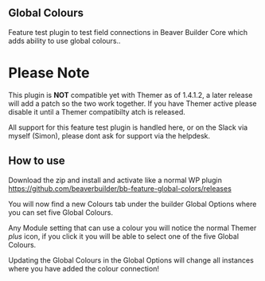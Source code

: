 ## Global Colours
Feature test plugin to test field connections in Beaver Builder Core which adds ability to use global colours..

# Please Note
This plugin is **NOT** compatible yet with Themer as of 1.4.1.2, a later release will add a patch so the two work together.
If you have Themer active please disable it until a Themer compatibilty atch is released.

All support for this feature test plugin is handled here, or on the Slack via myself (Simon), please dont ask for support via the helpdesk.

## How to use
Download the zip and install and activate like a normal WP plugin https://github.com/beaverbuilder/bb-feature-global-colors/releases

You will now find a new Colours tab under the builder Global Options where you can set five Global Colours.

Any Module setting that can use a colour you will notice the normal Themer _plus_ icon, if you click it you will be able to select one of the five Global Colours.

Updating the Global Colours in the Global Options will change all instances where you have added the colour connection! 

